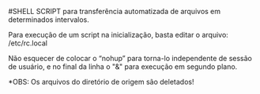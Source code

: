 #SHELL SCRIPT para transferência automatizada de arquivos em determinados intervalos.

  Para execução de um script na inicialização, basta editar o arquivo: /etc/rc.local

  Não esquecer de colocar o “nohup” para torna-lo independente de sessão de usuário, e no final da linha o "&" para execução em segundo plano.

*OBS: Os arquivos do diretório de origem são deletados!
